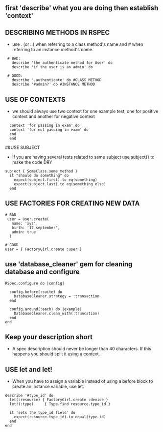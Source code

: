 ## first 'describe' what you are doing then establish 'context'

## DESCRIBING METHODS IN RSPEC

 * use . (or ::) when referring to a class method's name and # when referring to an instance method's name. 

 ```
  # BAD:
    describe 'the authenticate method for User' do
    describe 'if the user is an admin' do

  # GOOD:
    describe '.authenticate' do #CLASS METHOD
    describe '#admin?' do #INSTANCE METHOD

 ```

## USE OF CONTEXTS
  * we should always use two context for one example test, one for positive context and another for negative context
 ```
   context 'for passing in exam' do
   context 'for not passing in exam' do
   end
   end 

 ```

##USE SUBJECT 

 * if you are having several tests related to same subject use subject{} to make the code DRY

  ```
  subject { SomeClass.some_method }
    it "should do something" do
      expect(subject.first).to eq(something)
      expect(subject.last).to eq(something_else)
    end

  ```

## USE FACTORIES FOR CREATING NEW DATA

  ```
 # BAD
   user = User.create(
     name: 'xyz',
     birth: '17 september',
     admin: true
    )

 # GOOD
  user = { FactoryGirl.create :user }

  ```

## use 'database_cleaner' gem for cleaning database and configure

  ```
  RSpec.configure do |config|

    config.before(:suite) do
      DatabaseCleaner.strategy = :transaction
    end

    config.around(:each) do |example|
      DatabaseCleaner.clean_with(:truncation)
    end
  end   

  ```

## Keep your description short
 * A spec description should never be longer than 40 characters. If this happens you should split it using a context.

## USE let and let!
  * When you have to assign a variable instead of using a before block to create an instance variable, use let.

  ```
  describe '#type_id' do
    let(:resource) { FactoryGirl.create :device }
    let!(:type)     { Type.find resource.type_id }

    it 'sets the type_id field' do
      expect(resource.type_id).to equal(type.id)
    end
  end

  ```
